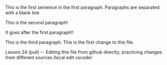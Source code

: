 This is the first sentence in the first paragraph. Paragraphs are separated with a blank line 

This is the second paragraph!

 It goes after the first paragraph!!

This is the third paragraph. This is the first change to this file. 

Lesson 24 (pull) -- Editing this file from github directly; practicing changes from different sources /local edit vscode/ 
